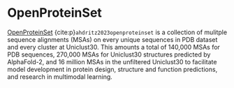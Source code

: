 # OpenProteinSet
[OpenProteinSet](https://arxiv.org/abs/2308.05326v1) {cite:p}`ahdritz2023openproteinset` is a collection of mulitple sequence alignments (MSAs) on every unique sequences in PDB dataset and every cluster at Uniclust30. This amounts a total of 140,000 MSAs for PDB sequences, 270,000 MSAs for Uniclust30 structures predicted by AlphaFold-2, and 16 million MSAs in the unfiltered Uniclust30 to facilitate model development in protein design, structure and function predictions, and research in multimodal learning.
